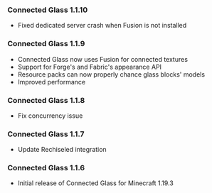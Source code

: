 ### Connected Glass 1.1.10
- Fixed dedicated server crash when Fusion is not installed

### Connected Glass 1.1.9
- Connected Glass now uses Fusion for connected textures
- Support for Forge's and Fabric's appearance API
- Resource packs can now properly chance glass blocks' models
- Improved performance

### Connected Glass 1.1.8
- Fix concurrency issue

### Connected Glass 1.1.7
- Update Rechiseled integration

### Connected Glass 1.1.6
- Initial release of Connected Glass for Minecraft 1.19.3
